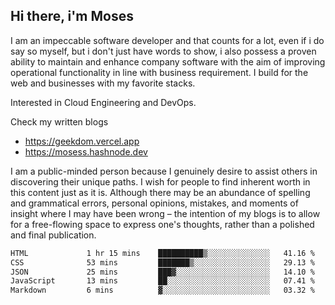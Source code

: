 ## Hi there, i'm Moses

I am an impeccable software developer and that counts for a lot, even if i do say so myself, but i don't just have words to show, i also possess a proven ability to maintain and enhance company software with the aim of improving operational functionality in line with business requirement. I build for the web and businesses with my favorite stacks.

Interested in Cloud Engineering and DevOps.

Check my written blogs
- https://geekdom.vercel.app
- https://mosess.hashnode.dev
  
I am a public-minded person because I genuinely desire to assist others in discovering their unique paths. I wish for people to find inherent worth in this content just as it is. Although there may be an abundance of spelling and grammatical errors, personal opinions, mistakes, and moments of insight where I may have been wrong – the intention of my blogs is to allow for a free-flowing space to express one's thoughts, rather than a polished and final publication.
<!--START_SECTION:waka-->

```txt
HTML             1 hr 15 mins    ██████████▒░░░░░░░░░░░░░░   41.16 %
CSS              53 mins         ███████▒░░░░░░░░░░░░░░░░░   29.13 %
JSON             25 mins         ███▓░░░░░░░░░░░░░░░░░░░░░   14.10 %
JavaScript       13 mins         ██░░░░░░░░░░░░░░░░░░░░░░░   07.41 %
Markdown         6 mins          ▓░░░░░░░░░░░░░░░░░░░░░░░░   03.32 %
```

<!--END_SECTION:waka-->
